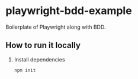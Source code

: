 # playwright-bdd-example

Boilerplate of Playwright along with BDD.

## How to run it locally

1. Install dependencies
   ```
   npm init
   ```


